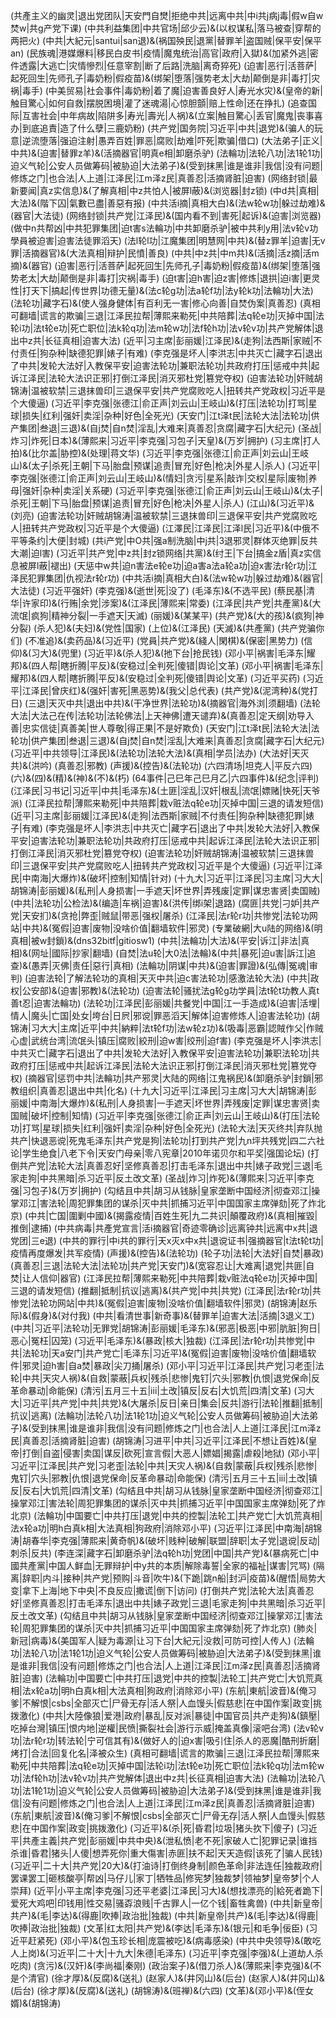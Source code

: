 (共產主义的幽灵|退出党团队|天安門自燓|拒绝中共|远离中共|中i共j病j毒|假w自w焚w|共g产党下课)
(中共利益集团|中共官场|邱少云)&(以权谋私|落马被查|穿帮的两把火)
(中共|大紀元|santui|san退)&(祸国殃民|退黨|替罪羊|盗国贼|保平安|保平an)
(民族魂|港媒爆料|移民白皮书|疫情|魔鬼统治|高官|政府|入獄)&(加紧外逃|密件透露|大逃亡|灾情慘烈|任意宰割|断了后路|洗脑|离奇猝死)
(迫害|恶行|活菩萨|起死回生|先师孔子|毒奶粉|假疫苗)&(绑架|堕落|强势老太|大劫|颠倒是非|毒打|灾祸|毒手)
(中美贸易|社会事件|毒奶粉|着了魔|迫害善良好人|寿光水灾)&(皇帝的新|触目驚心|如何自救|摆脱困境|灌了迷魂湯|心惊胆顫|赔上性命|还在挣扎)
(追查国际|互害社会|中年病故|陷阱多|寿光|壽光|人祸)&(立案|触目驚心|丢官|魔鬼|丧事喜办|到底追責|造了什么孽|三鹿奶粉)
(共产党|国务院|习近平|中共|退党)&(骗人的玩意|逆流堕落|强迫注射|愚弄百姓|罪恶|腐败|劫难|吓死|欺骗|借口)
(大法弟子|正义|中共)&(迫害|替罪z羊)&(活摘器官|明真e相|卸磨杀驴)
(法輪功|法轮八功|法1轮1功|迫义气轮|公安人员做筹码|被胁迫|大法弟子)&(受到抹黑|谁是谁非|我信|没有问题|修炼之门|也合法|人上道|江泽民|江m泽z民|真善忍|活摘肾脏|迫害)
(网络封锁|最新要闻|真z实信息)&(了解真相|中z共怕人|被屏l蔽)&(浏览器|封z锁)
(中d共|真相|大法)&(階下囚|氣數已盡|善惡有报)
(中共活i摘|真相大白)&(法w轮w功|躲过劫难)&(器官|大法徒)
(网络封锁|共产党|江泽民)&(国内看不到|害死|起诉)&(迫害|浏览器)
(做中n共帮凶|中共犯罪集团|迫t害s法輪功|中共卸磨杀驴|被中共利y用|法v轮v功學員被迫害|迫害法徒罪滔天)
(法l轮l功|江魔集团|明慧网|中共)&(替z罪羊|迫害|无v罪|活摘器官)&(大法真相|辩护|民憤|善良)
(中共|中z共|中m共)&(活摘|活z摘|活m摘)&(器官)
(迫害|恶行|活菩萨|起死回生|先师孔子|毒奶粉|假疫苗)&(绑架|堕落|强势老太|大劫|颠倒是非|毒打|灾祸|毒手)
(迫t害|迫h害|迫z害|修炼|退拱|迫i害|更灵性|打天下|搞起|传世界|功德无量)&(法c轮g功|法a轮f功|法y轮k功|法輪功|大法)
(法轮功|藏字石)&(使人强身健体|有百利无一害|修心向善|自焚伪案|真善忍)
(真相可翻墙|谎言的欺骗|三退|江泽民拉帮|薄熙来勒死|中共陪葬|法q轮e功|灭掉中国|法轮i功|法t轮e功|死亡职位|法k轮q功|法m轮w功|法f轮h功|法v轮v功|共产党解体|退出中z共|长征真相|迫害大法)
(近平|习主席|彭丽媛|江泽民)&(走狗|法西斯|家贼|不付责任|狗杂种|缺德犯罪|婊子|有难)
(李克强是坏人|李洪志|中共灭亡|藏字石|退出了中共|发轮大法好|入教保平安|迫害法轮功|兼职法轮功|共政府打压|惩戒中共|起诉江泽民|法轮大法识正邪|打倒江泽民|消灭邪杜党|篡党夺权)
(迫害法轮功|奸贼胡锦涛|温被软禁|三退抹兽印|三退保平安|共产党腐败吃人|扭转共产党政权|习近平是个大傻逼)
(习近平|李克强|张德江|俞正声|刘云山|王岐山)&(打压|法轮功|打骂|星球|损失|红利|强奸|卖淫|杂种|好色|全死光)
(天安门|江t泽t民|法轮大法|法轮功|供产集团|叁退|三退)&(自j焚|自n焚|淫乱|大难来|真善忍|贪腐|藏字石|大纪元)
(圣战|炸习|炸死|日本)&(薄熙来|习近平|李克强|习包子|天皇)&(万岁|拥护)
(习主席|打人拍)&(比尔盖|胁控)&(处理|蒋文华)
(习近平|李克强|张德江|俞正声|刘云山|王岐山)&(太子|杀死|王朝|下马|胎盘|预谋|追责|冒充|好色|枪决|外星人|杀人)
(习近平|李克强|张德江|俞正声|刘云山|王岐山)&(情妇|贪污|星系|敲诈|交权|星际|废物|养母|强奸|杂种|卖淫|关系硬)
(习近平|李克强|张德江|俞正声|刘云山|王岐山)&(太子|杀死|王朝|下马|胎盘|预谋|追责|冒充|好色|枪决|外星人|杀人)
(江山)&(习近平)&(刘亮)
(迫害法轮功|奸贼胡锦涛|温被软禁|三退抹兽印|三退保平安|共产党腐败吃人|扭转共产党政权|习近平是个大傻逼)
(江澤民|江泽民|江泽l民|习近平)&(中俄不平等条约|大便|封城)
(共i产党|中O共|强a制洗脑|中j共|3退邪灵|群体灭绝罪|反共大潮|迫l害)
(习近平|共产党|中z共|封z锁网络|共黨)&(纣王|下台|搞金z盾|真z实信息被屏l蔽|褪出)
(天惩中w共|迫n害法e轮e功|迫a害a法a轮a功|迫x害法r轮r功|江泽民犯罪集团|仇视法r轮r功)
(中共活i摘|真相大白)&(法w轮w功|躲过劫难)&(器官|大法徒)
(习近平强奸)
(李克强)&(逝世|死|没了)
(毛泽东)&(不选平民)
(蔡民基|清华|许家印)&(行贿|余党|涉案)&(江泽民|薄熙来|常委)
(江泽民|共产党|共產黨)&(大流氓|疯狗|精神分裂|一手遮天|天滅)
(丽媛)&(某某平)
(共产党)&(大的孩)&(疯狗|神分裂)
(杀人犯)&(夫妇)&(党性|国家)
(上位)&(江泽民)
(天滅)&(共產黨)
(共产党骗你们)
(不准追)&(卖药品)&(习近平)
(党員|共产党)&(綫人|閑棋)&(保密|黑势力)
(信仰)&(习大)&(兜里)
(习近平)&(杀人犯)&(扡下台|抢民钱)
(邓小平|祸害|毛泽东|耀邦)&(四人帮|瞎折腾|平反)&(安稳过|全判死|傻错|舆论|文革)
(邓小平|祸害|毛泽东|耀邦)&(四人帮|瞎折腾|平反)&(安稳过|全判死|傻错|舆论|文革)
(习近平买药)
(习近平|江泽民|曾庆红)&(强奸|害死|黑恶势)&(我父|总代表)
(共产党)&(泥湾种)&(党打日)
(三退|天灭中共|退出中共)&(干净世界|法轮功)&(摘器官|海外浏|须翻墙)
(法轮大法|大法己在传|法轮功|法轮佛法|上天神佛|遭天谴弃)&(真善忍|定天纲|劝导入善|忠实信徒|真善美|世人尊敬|得正果|不是好欺负)
(天安门|江t泽t民|法轮大法|法轮功|供产集团|叁退|三退)&(自j焚|自n焚|淫乱|大难来|真善忍|贪腐|藏字石|大纪元)
(习近平|中共领导|江泽民)&(法轮功|法轮大法)&(真相|学员|法办)
(大法好|天灭共)&(洪吟)
(真善忍|邪教)
(声援)&(控告)&(法轮功)
(六四清场|坦克人|平反六四)
(六)&(四)&(精)&(神)&(不)&(朽)
(64事件|己巳年己巳月乙|六四事件)&(纪念|评判)
(江泽民|习书记|习近平|中共|毛泽东)&(土匪|淫乱|汉奸|根乱|流氓|嫖赌|快死|天爷派)
(江泽民拉帮|薄熙来勒死|中共陪葬|栽v赃法q轮e功|灭掉中国|三退的请发短信)
(近平|习主席|彭丽媛|江泽民)&(走狗|法西斯|家贼|不付责任|狗杂种|缺德犯罪|婊子|有难)
(李克强是坏人|李洪志|中共灭亡|藏字石|退出了中共|发轮大法好|入教保平安|迫害法轮功|兼职法轮功|共政府打压|惩戒中共|起诉江泽民|法轮大法识正邪|打倒江泽民|消灭邪杜党|篡党夺权)
(迫害法轮功|奸贼胡锦涛|温被软禁|三退抹兽印|三退保平安|共产党腐败吃人|扭转共产党政权|习近平是个大傻逼)
(习近平|江泽民|中南海|大爆炸)&(破坏|控制|知情|针对)
(十九大|习近平|江泽民|习主席|习大大|胡锦涛|彭丽媛)&(私刑|人身损害|一手遮天|坏世界|弄残废|定罪|谋忠害贤|卖国贼)
(中共|法轮功|公检法)&(编造|车祸|迫害)&(洪传|绑i架|退路)
(腐匪|共党|刁妒|共产党|天安扪)&(贪抢|弊歪|贼鼠|带恶|强权|屠杀)
(江泽民|法r轮r功|共惨党|法轮功网站|中共)&(冤假|迫害|废物|没啥价值|翻墙软件|邪灵)
(专業破網|大u陆的网络)&(明真相|被w封鎖)&(dns32bitf|gitiosw1)
(中共|法輪功|大法)&(平安|诉江|非法|真相)&(网址|國际|抄家|翻墙)
(自焚|法u轮|大0法|法輪)&(中共|暴死|迫u害|訴江|追查)&(愚弄|灭佛|责任|惡行|真相)
(法輪功|阴谋|中共)&(迫害|罪證)&(弘傳|冤魂|审判)
(迫害法轮|了解法轮功的真相|天灭中共|迫c害法轮功|感激法轮大法)
(中共|政权|公安部)&(迫害|邪教)&(法轮功)
(迫害法轮|骚扰法g轮g功学員|法t轮t功教人真t善t忍|迫害法輪功)
(法轮功|江泽民|彭丽媛|共餐党|中国|江一手造成)&(迫害|活埋|情人|魔头|亡国|处女|垮台|日屄|邪谠|罪恶滔天|解体|迫害修炼人|迫害法轮功)
(胡锦涛|习大大|主席|近平|中共|納粹|法t轮f功|法w轮z功)&(吸毒|恶霸|認賊作父|作贼心虚|武统台湾|流氓头|镇压|腐败|絞刑|迫w害|绞刑|迫f害)
(李克强是坏人|李洪志|中共灭亡|藏字石|退出了中共|发轮大法好|入教保平安|迫害法轮功|兼职法轮功|共政府打压|惩戒中共|起诉江泽民|法轮大法识正邪|打倒江泽民|消灭邪杜党|篡党夺权)
(摘器官|惩罚中共|法輪功|共产邪灵|大陆的网络|江鬼祸民)&(卸磨杀驴|封鎖|邪教组织|真善忍|退出中共|化名)
(十九大|习近平|江泽民|习主席|习大大|胡锦涛|彭丽媛|中南海|大爆炸)&(私刑|人身损害|一手遮天|坏世界|弄残废|定罪|谋忠害贤|卖国贼|破坏|控制|知情)
(习近平|李克强|张德江|俞正声|刘云山|王岐山)&(打压|法轮功|打骂|星球|损失|红利|强奸|卖淫|杂种|好色|全死光)
(法轮大法|天灭终共|弃队抛共产|快退恶谠|死鬼毛泽东|共产党是狗|法轮功|打到共产党|九n坪共残党|四二六社论|学生绝食|八老下令|天安门母亲|零八宪章|2010年诺贝尔和平奖|强国论坛)
(打倒共产党|法轮大法|真善忍好|坚修真善忍|打击毛泽东|退出中共|婊子政党|三退|毛家走狗|中共黑暗|杀习近平|反土改文革)
(圣战|炸习|炸死)&(薄熙来|习近平|李克强|习包子)&(万岁|拥护)
(勾结且中共|胡习从钱脉|皇家垄断中国经济|彻查邓江|操掌邓江|害法轮|周犯罪集团的谋杀|灭中共|抓捕习近平|中国国家主席弹劾|死了炸北京)
(中共|亡国|圍剿中國)&(揭露疫情|百姓生死|九二共识|顛覆政府)&(真相|摧毀|推倒|逮捕)
(中共病毒|共產党宣言|活i摘器官|奇迹零确诊|远离钟共|远离中x共|退党团|三e退)
(中共的罪行|中i共的罪行|天x灭x中x共|退谠证书|强摘器官|t法t轮t功|疫情再度爆发|共军疫情)
(声援)&(控告)&(法轮功)
(轮子功|法轮|大法好|自焚|暴政)
(真善忍|三退|法轮大法|法轮功|共产党|天安门)&(宽容忍让|大难离|退党|共匪|自焚|让人信仰|器官)
(江泽民拉帮|薄熙来勒死|中共陪葬|栽v赃法q轮e功|灭掉中国|三退的请发短信)
(推翻|抵制|抗议|逃离)&(共产党|中共|共党)
(江泽民|法r轮r功|共惨党|法轮功网站|中共)&(冤假|迫害|废物|没啥价值|翻墙软件|邪灵)
(胡锦涛|赵乐际)&(假身)&(对付我)
(中共|看清世事|新奇事)&(替罪羊|迫害大法|活摘|3退义工)
(中共|习近平|法轮功|无罪党|胡锦涛|彭丽媛|毛泽东)&(邪恶|极恶|中邪|肮脏|狗日|恶心|冤枉|囚笼)
(习近平|毛泽东)&(暴政|核大|独裁)
(江泽民|法r轮r功|共惨党|中共|法轮功|天a安门|共产党亡|毛泽东|习近平)&(冤假|迫害|废物|没啥价值|翻墙软件|邪灵|迫h害|自a焚|暴政|尖刀捅|屠杀)
(邓小平|习近平|江泽民|共产党|习老歪|法轮|中共|天灾人祸)&(自救|蒙蔽|兵权|残杀|悲惨|鬼钉|穴头|邪教|仇恨|退党保命|反革命暴动|命能保)
(清污|五月三十五|iii|土改|镇反|反右|大饥荒|四清|文革)
(习大大|习近平|共产党|中共|共党)&(大屠杀|反日|亲日|集会|反共|游行|法轮|推翻|抵制|抗议|逃离)
(法輪功|法轮八功|法1轮1功|迫义气轮|公安人员做筹码|被胁迫|大法弟子)&(受到抹黑|谁是谁非|我信|没有问题|修炼之门|也合法|人上道|江泽民|江m泽z民|真善忍|活摘肾脏|迫害)
(胡锦涛|习进平|中共|习近平|江泽民|不想让百姓)&(皇帝|打倒|自盗|侵害|卖国|谋反|砍死|宣言假|大恶人|嫖娼|揭露|虐殺|地狱)
(邓小平|习近平|江泽民|共产党|习老歪|法轮|中共|天灾人祸)&(自救|蒙蔽|兵权|残杀|悲惨|鬼钉|穴头|邪教|仇恨|退党保命|反革命暴动|命能保)
(清污|五月三十五|iii|土改|镇反|反右|大饥荒|四清|文革)
(勾结且中共|胡习从钱脉|皇家垄断中国经济|彻查邓江|操掌邓江|害法轮|周犯罪集团的谋杀|灭中共|抓捕习近平|中国国家主席弹劾|死了炸北京)
(法輪功|中国要亡|中共打压|退党|中共的控製|法轮工|共产党亡|大饥荒真相|法x轮a功|明h白真k相|大法真相|狗政府|消除邓小平)
(习近平|江泽民|中南海|胡锦涛|胡春华|李克强|薄熙来|黄奇帆)&(破坏|贱种|破解|联盟|辞职|太子党|退谠|反动|刺杀|反共)
(李连深|藏字石|卸磨杀驴|法q轮h功|党团|中国|共产党)&(暴病死亡|中國共產黨|中国人鲜血|无罪辩护|中y共的本质|解除毒誓|全家的福祉|谋害|咒骂)
(隔离|辞职|内斗|接种|共产党|预购|斗音|吹牛)&(下跪|跳n船|封沪|疫苗)&(醒悟|局势大变|拿下上海|地下中央|不良反应|撒谎|倒下|访问)
(打倒共产党|法轮大法|真善忍好|坚修真善忍|打击毛泽东|退出中共|婊子政党|三退|毛家走狗|中共黑暗|杀习近平|反土改文革)
(勾结且中共|胡习从钱脉|皇家垄断中国经济|彻查邓江|操掌邓江|害法轮|周犯罪集团的谋杀|灭中共|抓捕习近平|中国国家主席弹劾|死了炸北京)
(肺炎|新冠|病毒)&(美国军人|疑为毒源|让习下台|大紀元|没救|可防可控|人传人)
(法輪功|法轮八功|法1轮1功|迫义气轮|公安人员做筹码|被胁迫|大法弟子)&(受到抹黑|谁是谁非|我信|没有问题|修炼之门|也合法|人上道|江泽民|江m泽z民|真善忍|活摘肾脏|迫害)
(法輪功|中国要亡|中共打压|退党|中共的控製|法轮工|共产党亡|大饥荒真相|法x轮a功|明h白真k相|大法真相|狗政府|消除邓小平)
(东航|東航|波音)&(俺习爹|不解恨|csbs|全部灭亡|尸骨无存|活人祭|人血馒头|假慈悲|在中国作案|政变|挑拨激化)
(中共|大陸像狼|爱港|政府|暴乱|反对派|暴徒|中国官员|共产走狗)&(鎮壓|吃掉台灣|镇压|恨内地|逆權|民愤|撕裂社会|游行示威|掩盖真像|滚吧台湾)
(法v轮v功|法r轮r功|转法轮|宁可信其有)&(做好人的|迫x害|吸引住|杀人的恶魔|酷刑折磨|烤打|合法|回复化名|泽被众生)
(真相可翻墙|谎言的欺骗|三退|江泽民拉帮|薄熙来勒死|中共陪葬|法q轮e功|灭掉中国|法轮i功|法t轮e功|死亡职位|法k轮q功|法m轮w功|法f轮h功|法v轮v功|共产党解体|退出中z共|长征真相|迫害大法)
(法輪功|法轮八功|法1轮1功|迫义气轮|公安人员做筹码|被胁迫|大法弟子)&(受到抹黑|谁是谁非|我信|没有问题|修炼之门|也合法|人上道|江泽民|江m泽z民|真善忍|活摘肾脏|迫害)
(东航|東航|波音)&(俺习爹|不解恨|csbs|全部灭亡|尸骨无存|活人祭|人血馒头|假慈悲|在中国作案|政变|挑拨激化)
(习近平)&(杀|死|昏君|垃圾|猪头扻下|傻子)
(习近平|共產主義|共产党|彭丽媛|中共中央)&(泄私愤|老不死|家破人亡|犯罪记录|谁挡杀谁|昏君|猪头|人傻|想弄死你|重大傷害|赤匪|扶不起|天天造假|该死了|骗人民钱)
(习近平|二十大|共产党|20大)&(打油诗|打倒终身制|颜色革命|非法连任|独裁政府|罢课罢工|砸核酸亭|帮凶|马仔儿|家丁|牺牲品|修宪梦|独裁梦|领袖梦|皇帝梦|个人崇拜)
(近平|小平主席|李克强|习还平老婆|江泽民|习大)&(想找漂亮的|給死者跪下|爱死大鸡吧|印钱用|性交易|骚孬浪贱|千古罪人|一亿个钱|畜牲禽兽)
(中共|新皇帝|共产)&(毛|李达)&(得鹿|吹捧|政治批|独裁)
(中共|新皇帝|共产)&(毛|李达)&(得鹿|吹捧|政治批|独裁)
(文革|红太阳|共产党)&(李达|毛泽东)&(银元|和毛争|佞臣)
(习近平赶紧死)
(邓小平)&(包玉珍长相|庞震被吃)&(病毒感染)
(中共中央领导)&(敢吃人上岗)&(习近平|二十大|十九大|朱德|毛泽东)
(习近平|李克强|李强)&(上道劫人杀吃肉)
(贪污)&(汉奸)&(李尚福|秦刚)
(政治案子)&(借刀杀人)&(薄熙来|李克强)&(不是个清官)
(徐才厚)&(反腐)&(送礼)
(赵家人)&(井冈山)&(后台)
(赵家人)&(井冈山)&(后台)
(徐才厚)&(反腐)&(送礼)
(胡锦涛)&(班禅)&(六四)
(文革)&(邓小平)&(侄女婿)&(胡锦涛)
